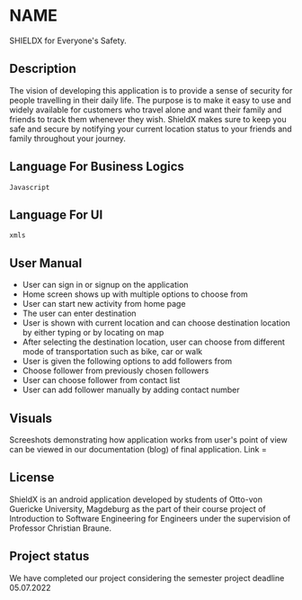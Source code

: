 # NAME

SHIELDX for Everyone's Safety.

## Description

The vision of developing this application is to provide a sense of security for people travelling in their daily life. The purpose is to make it easy to use and widely available for customers who travel alone and want their family and friends to track them whenever they wish. 
ShieldX makes sure to keep you safe and secure by notifying your current location status to your friends and family throughout your journey. 


## Language For Business Logics

```Javascript```

## Language For UI

```xmls```


## User Manual 

- User can sign in or signup on the application
- Home screen shows up with multiple options to choose from
- User can start new activity from home page
- The user can enter destination
- User is shown with current location and can choose destination location  by either typing or by locating on map
- After selecting the destination location, user can choose from different mode of transportation such as bike, car or walk
- User is given the following options to add followers from
- Choose follower from previously chosen followers
- User can choose follower from contact list
- User can add follower manually by adding contact number


## Visuals
Screeshots demonstrating how application works from user's point of view can be viewed in our documentation (blog) of final application. 
Link = 

## License
ShieldX is an android application developed by students of Otto-von Guericke University, Magdeburg as the part of their course project of Introduction to Software Engineering for Engineers under the supervision of Professor Christian Braune.

## Project status
We have completed our project considering the semester project deadline 05.07.2022
